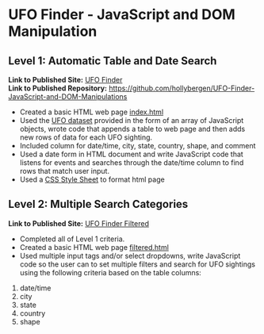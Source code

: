 # UFO Finder - JavaScript and DOM Manipulation #


## Level 1: Automatic Table and Date Search ##

**Link to Published Site:** [UFO Finder](https://hollybergen.github.io/UFO-Finder-JavaScript-and-DOM-Manipulations/) <br>
**Link to Published Repository:** https://github.com/hollybergen/UFO-Finder-JavaScript-and-DOM-Manipulations


* Created a basic HTML web page [index.html](https://github.com/hollybergen/UFO-Finder-JavaScript-and-DOM-Manipulations/blob/master/index.html)
* Used the [UFO dataset](https://github.com/hollybergen/UFO-Finder-JavaScript-and-DOM-Manipulations/blob/master/static/js/data.js) provided in the form of an array of JavaScript objects, wrote code that appends a table to web page and then adds new rows of data for each UFO sighting.
* Included column for date/time, city, state, country, shape, and comment 
* Used a date form in HTML document and write JavaScript code that listens for events and searches through the date/time column to find rows that match user input.
* Used a [CSS Style Sheet](https://github.com/hollybergen/UFO-Finder-JavaScript-and-DOM-Manipulations/blob/master/static/css/style.css) to format html page


## Level 2: Multiple Search Categories ##

**Link to Published Site:** [UFO Finder Filtered](https://hollybergen.github.io/UFO-Finder-JavaScript-and-DOM-Manipulations/filtered.html)

* Completed all of Level 1 criteria.
* Created a basic HTML web page [filtered.html](https://github.com/hollybergen/UFO-Finder-JavaScript-and-DOM-Manipulations/blob/master/filtered.html)
* Used multiple input tags and/or select dropdowns, write JavaScript code so the user can to set multiple filters and search for UFO sightings using the following criteria based on the table columns:

1. date/time
2. city
3. state
4. country
5. shape
